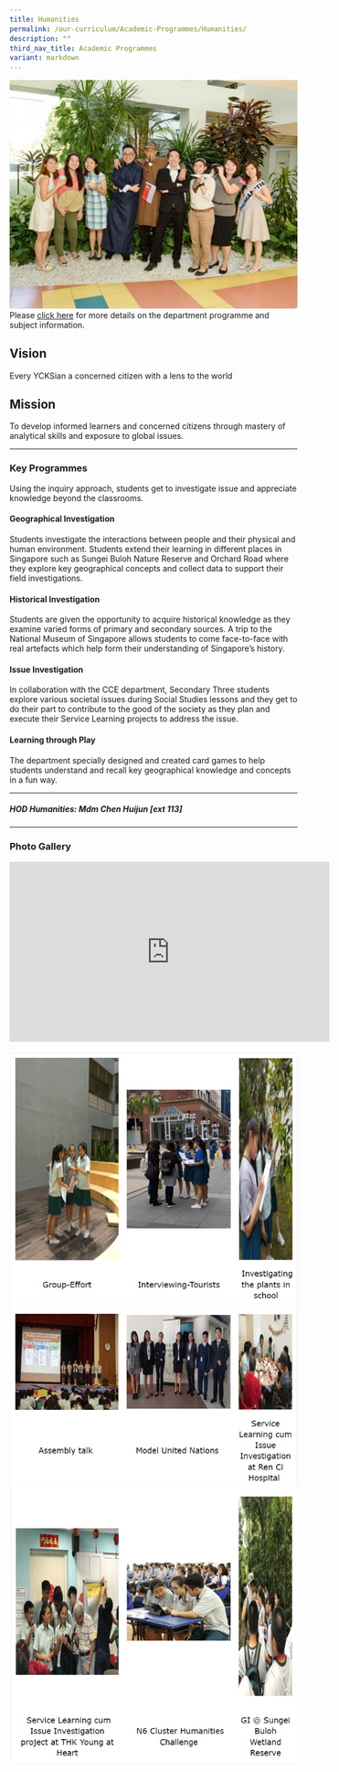 ```yaml
---
title: Humanities
permalink: /our-curriculum/Academic-Programmes/Humanities/
description: ""
third_nav_title: Academic Programmes
variant: markdown
---
```

![](/images/Our%20Curriculum/Academic%20Programmes/Humanities/H1.jpg)
Please [click here](/files/Academic%20Programmes/Humanities/Humanities_Department_Programme_and_Subject_Information.pdf) for more details on the department programme and subject information.

## **Vision**&nbsp;

Every YCKSian a concerned citizen with a lens to the world&nbsp;

  

## **Mission**&nbsp;

To develop informed learners and concerned citizens through mastery of analytical skills and exposure to global issues.&nbsp;

---  

### **Key Programmes**

Using the inquiry approach, students get to investigate issue and appreciate knowledge beyond the classrooms.&nbsp;

  

#### **Geographical Investigation**&nbsp;

Students investigate the interactions between people and their physical and human environment. Students extend their learning in different places in Singapore such as Sungei Buloh Nature Reserve and Orchard Road where they explore key geographical concepts and collect data to support their field investigations.&nbsp;

  

#### **Historical Investigation**

Students are given the opportunity to acquire historical knowledge as they examine varied forms of primary and secondary sources. A trip to the National Museum of Singapore allows students to come face-to-face with real artefacts which help form their understanding of Singapore’s history.&nbsp;

  
#### **Issue Investigation**

In collaboration with the CCE department, Secondary Three students explore various societal issues during Social Studies lessons and they get to do their part to contribute to the good of the society as they plan and execute their Service Learning projects to address the issue.

#### **Learning through Play**&nbsp;  

The department specially designed and created card games to help students understand and recall key geographical knowledge and concepts in a fun way.&nbsp;

---
 
##### **HOD Humanities: Mdm Chen Huijun \[ext 113\]**

---

### **Photo Gallery**

<iframe width="560" height="315" src="https://www.youtube.com/embed/c7X0OgYNpzk" title="YouTube video player" frameborder="0" allow="accelerometer; autoplay; clipboard-write; encrypted-media; gyroscope; picture-in-picture" allowfullscreen=""></iframe>

![](/images/Our%20Curriculum/Academic%20Programmes/Humanities/H2.png)
![](/images/Our%20Curriculum/Academic%20Programmes/Humanities/H3.png)
![](/images/Our%20Curriculum/Academic%20Programmes/Humanities/H4.png)